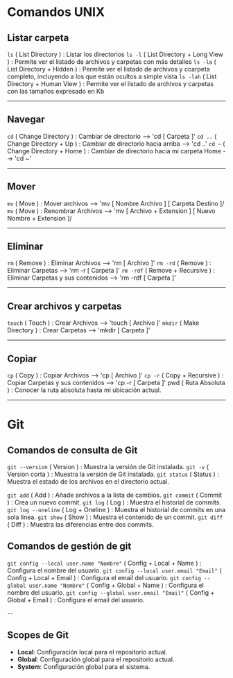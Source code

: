 # Comandos UNIX

## Listar carpeta

`ls` ( List Directory ) : Listar los directorios
`ls -l` ( List Directory + Long View ) : Permite ver el listado de archivos y carpetas con más detalles
`ls -la` ( List Directory + Hidden ) : Permite ver el listado de archivos y ccarpeta completo, incluyendo a los que están ocultos a simple vista
`ls -lah` ( List Directory + Human View ) : Permite ver el listado de archivos y carpetas con las tamaños expresado en Kb

---

## Navegar

`cd` ( Change Directory ) : Cambiar de directorio --> 'cd [ Carpeta ]'
`cd ..` ( Change Directory + Up ) : Cambiar de directorio hacia arriba --> 'cd ..'
`cd ~` ( Change Directory + Home ) : Cambiar de directorio hacia mi carpeta Home --> 'cd ~'

---

## Mover
`mv` ( Move ) : Mover archivos --> 'mv [ Nombre Archivo ] [ Carpeta Destino ]/
`mv` ( Move ) : Renombrar Archivos --> 'mv [ Archivo + Extension ] [ Nuevo Nombre + Extension ]/

---

## Eliminar

`rm` ( Remove ) : Eliminar Archivos --> 'rm [ Archivo ]'
`rm -rd` ( Remove ) : Eliminar Carpetas --> 'rm -r [ Carpeta ]'
`rm -rdf` ( Remove + Recursive ) : Eliminar Carpetas y sus contenidos --> 'rm -rdf [ Carpeta ]'

---

## Crear archivos y carpetas

`touch` ( Touch ) : Crear Archivos --> 'touch [ Archivo ]'
`mkdir` ( Make Directory ) : Crear Carpetas --> 'mkdir [ Carpeta ]'

---

## Copiar

`cp` ( Copy ) : Copiar Archivos --> 'cp [ Archivo ]'
`cp -r` ( Copy + Recursive ) : Copiar Carpetas y sus contenidos --> 'cp -r [ Carpeta ]'
pwd ( Ruta Absoluta ) : Conocer la ruta absoluta hasta mi ubicación actual.



---
# Git

## Comandos de consulta de Git

`git --version` ( Version ) : Muestra la versión de Git instalada.
`git -v` ( Version corta ) : Muestra la versión de Git instalada.
`git status` ( Status ) : Muestra el estado de los archivos en el directorio actual.


`git add` ( Add ) : Añade archivos a la lista de cambios.
`git commit` ( Commit ) : Crea un nuevo commit.
`git log` ( Log ) : Muestra el historial de commits.
`git log --oneline` ( Log + Oneline ) : Muestra el historial de commits en una sola línea.
`git show` ( Show ) : Muestra el contenido de un commit.
`git diff` ( Diff ) : Muestra las diferencias entre dos commits.

## Comandos de gestión de git
`git config --local user.name "Nombre"` ( Config + Local + Name ) : Configura el nombre del usuario.
`git config --local user.email "Email"` ( Config + Local + Email ) : Configura el email del usuario.
`git config --global user.name "Nombre"` ( Config + Global + Name ) : Configura el nombre del usuario.
`git config --global user.email "Email"` ( Config + Global + Email ) : Configura el email del usuario.

--
## Scopes de Git
- **Local**: Configuración local para el repositorio actual.
- **Global**: Configuración global para el repositorio actual.
- **System**: Configuración global para el sistema.
